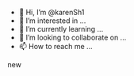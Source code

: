 - 👋 Hi, I’m @karenSh1
- 👀 I’m interested in ...
- 🌱 I’m currently learning ...
- 💞️ I’m looking to collaborate on ...
- 📫 How to reach me ...

<!---
karenSh1/karenSh1 is a ✨ special ✨ repository because its `README.md` (this file) appears on your GitHub profile.
You can click the Preview link to take a look at your changes.
---> new
